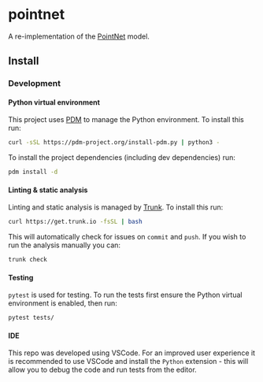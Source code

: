 # pointnet

A re-implementation of the [PointNet](https://arxiv.org/pdf/1612.00593) model.

## Install

### Development

#### Python virtual environment

This project uses [PDM](https://pdm-project.org/en/latest/) to manage the Python environment. To install this run:

```bash
curl -sSL https://pdm-project.org/install-pdm.py | python3 -
```

To install the project dependencies (including dev dependencies) run:

```bash
pdm install -d
```

#### Linting & static analysis

Linting and static analysis is managed by [Trunk](https://docs.trunk.io/). To install this run:

```bash
curl https://get.trunk.io -fsSL | bash
```

This will automatically check for issues on `commit` and `push`. If you wish to run the analysis manually you can:

```bash
trunk check
```

#### Testing

`pytest` is used for testing. To run the tests first ensure the Python virtual environment is enabled, then run:

```bash
pytest tests/
```

#### IDE

This repo was developed using VSCode. For an improved user experience it is recommended to use VSCode and install the `Python` extension - this will allow you to debug the code and run tests from the editor.
